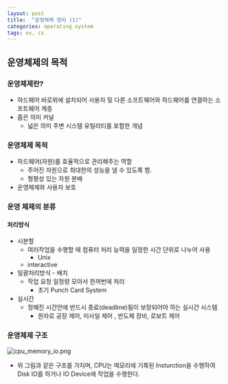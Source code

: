 ```yaml
---
layout: post
title:  "운영체제 정리 (1)"
categories: operating system
tags: os, cs
---
```


## 운영체제의 목적

### 운영체제란?
- 하드웨어 바로위에 설치되어 사용자 및 다른 소프트웨어와 하드웨어를 연결하는 소프트웨어 계층
- 좁은 의미 커널
	- 넓은 의미 주변 시스템 유틸리티를 포함한 개념

### 운영체제 목적
- 하드웨어(자원)를 효율적으로 관리해주는 역할
	- 주어진 자원으로 최대한의 성능을 낼 수 있도록 함.
	- 형평성 있는 자원 분배
- 운영체제와 사용자 보호

### 운영 체제의 분류
#### 처리방식
- 시분할
	- 여러작업을 수행할 때 컴퓨터 처리 능력을 일정한 시간 단위로 나누어 사용
		- Unix
	- interactive
- 일괄처리방식 - 배치
	- 작업 요청 일정량 모아서 한꺼번에 처리
		- 초기 Punch Card System
- 실시간
	- 정해진 시간안에 반드시 종료(deadline)됨이 보장되어야 하는 실시간 시스템
		- 원자로 공장 제어, 미사일 제어 , 반도체 장비, 로보트 제어


### 운영체제 구조
 ![cpu_memory_io.png]({{site.url}}/assets/images/common/cpu_memory_io.png)


- 위 그림과 같은 구조를 가지며, CPU는 메모리에 기록된 Insturction을 수행하여 Disk IO를 하거나 IO Device에 작업을 수행한다.
